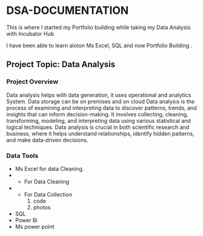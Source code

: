 # DSA-DOCUMENTATION

This is where I started my Portfolio building while taking my Data Analysis with Incubator Hub

I have been able to learn aloton Ms Excel, SQL and now Portfolio Building .
## Project Topic: Data Analysis
### Project Overview
Data analysis helps with data generation, it uses operational and analytics System. Data storage can be on premises and on cloud
Data analysis is the process of examining and interpreting data to discover patterns, trends, and insights that can inform decision-making. It involves collecting, cleaning, transforming, modeling, and interpreting data using various statistical and logical techniques. Data analysis is crucial in both scientific research and business, where it helps understand relationships, identify hidden patterns, and make data-driven decisions.

### Data Tools 
- Ms Excel for data Cleaning.
- - For Data Cleaning
- - For Data Collection
    1. code
    2. photos
- SQL
- Power Bi
- Ms power point  
